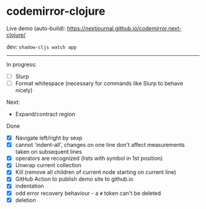 # codemirror-clojure

Live demo (auto-build): https://nextjournal.github.io/codemirror.next-clojure/

dev: `shadow-cljs watch app`

----

In progress:

- [ ] Slurp
- [ ] Format whitespace (necessary for commands like Slurp to behave nicely)

Next:
- Expand/contract region

Done

- [x] Navigate left/right by sexp
- [x] cannot 'indent-all', changes on one line don't affect measurements taken on subsequent lines
- [x] operators are recognized (lists with symbol in 1st position)
- [x] Unwrap current collection
- [x] Kill (remove all children of current node starting on current line)
- [x] GitHub Action to publish demo site to github.io
- [x] indentation
- [x] odd error recovery behaviour - a `#` token can't be deleted
- [x] deletion
